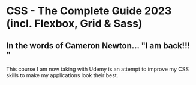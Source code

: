 # CSS - The Complete Guide 2023 (incl. Flexbox, Grid & Sass)

## In the words of Cameron Newton... "I am back!!! "

This course I am now taking with Udemy is an attempt to improve my CSS skills to make my applications look their best. 
